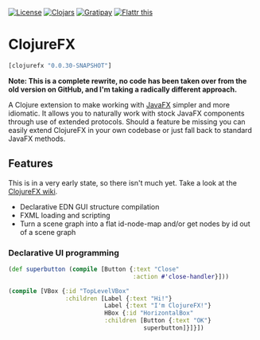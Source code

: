 [![License](//img.shields.io/badge/license-LGPL-blue.svg?style=flat)](https://www.gnu.org/licenses/lgpl-3.0.en.html#content)
[![Clojars](//img.shields.io/badge/clojars-0.0.30--SNAPSHOT-blue.svg?style=flat)](https://clojars.org/clojurefx/versions/0.0.30-SNAPSHOT)
[![Gratipay](//img.shields.io/gratipay/zilti.svg?style=flat)](//gratipay.com/zilti)
[![Flattr this](//api.flattr.com/button/flattr-badge-large.png)](https://flattr.com/submit/auto?user_id=zilti&url=https%3A%2F%2Fbitbucket.org%2Fzilti%2Fclojurefx)

# ClojureFX

```clojure
[clojurefx "0.0.30-SNAPSHOT"]
```

**Note: This is a complete rewrite, no code has been taken over from the old version on GitHub, and I'm taking a radically different approach.**

A Clojure extension to make working with [JavaFX](http://download.java.net/jdk8/jfxdocs/index.html) simpler and more idiomatic. It allows you to naturally work with stock JavaFX components through use of extended protocols. Should a feature be missing you can easily extend ClojureFX in your own codebase or just fall back to standard JavaFX methods.

## Features

This is in a very early state, so there isn't much yet. Take a look at the [ClojureFX wiki](https://bitbucket.org/zilti/clojurefx/wiki/Home).

* Declarative EDN GUI structure compilation
* FXML loading and scripting
* Turn a scene graph into a flat id-node-map and/or get nodes by id out of a scene graph

### Declarative UI programming

```clojure
(def superbutton (compile [Button {:text "Close"
                                   :action #'close-handler}]))

(compile [VBox {:id "TopLevelVBox"
                :children [Label {:text "Hi!"}
                           Label {:text "I'm ClojureFX!"}
                           HBox {:id "HorizontalBox"
                           :children [Button {:text "OK"}
						              superbutton]}]}])
```
